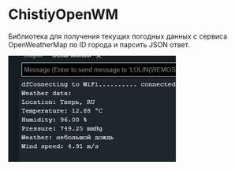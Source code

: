 # ChistiyOpenWM
Библиотека для получения текущих погодных данных с сервиса OpenWeatherMap по ID города и парсить JSON ответ.


![Пример вывода](https://github.com/ChistiyAlexay/ChistiyOpenWM/blob/main/ChistiyOpenWM/Images/Img.jpg?raw=true)
